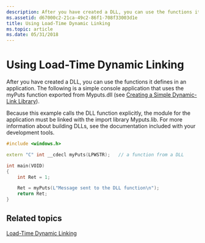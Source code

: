 ```yaml
---
description: After you have created a DLL, you can use the functions it defines in an application. The following is a simple console application that uses the myPuts function exported from Myputs.dll (see Creating a Simple Dynamic-Link Library).
ms.assetid: d67000c2-21ca-49c2-86f1-708f33003d1e
title: Using Load-Time Dynamic Linking
ms.topic: article
ms.date: 05/31/2018
---
```


# Using Load-Time Dynamic Linking

After you have created a DLL, you can use the functions it defines in an application. The following is a simple console application that uses the myPuts function exported from Myputs.dll (see [Creating a Simple Dynamic-Link Library](creating-a-simple-dynamic-link-library.md)).

Because this example calls the DLL function explicitly, the module for the application must be linked with the import library Myputs.lib. For more information about building DLLs, see the documentation included with your development tools.


```C++
#include <windows.h> 

extern "C" int __cdecl myPuts(LPWSTR);   // a function from a DLL

int main(VOID) 
{ 
    int Ret = 1;

    Ret = myPuts(L"Message sent to the DLL function\n"); 
    return Ret;
}
```



## Related topics

<dl> <dt>

[Load-Time Dynamic Linking](load-time-dynamic-linking.md)
</dt> </dl>

 

 



